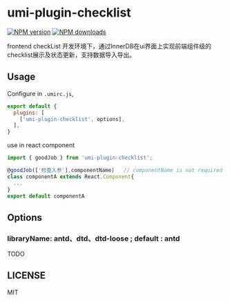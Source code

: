 # umi-plugin-checklist

[![NPM version](https://img.shields.io/npm/v/umi-plugin-checklist.svg?style=flat)](https://npmjs.org/package/umi-plugin-checklist)
[![NPM downloads](http://img.shields.io/npm/dm/umi-plugin-checklist.svg?style=flat)](https://npmjs.org/package/umi-plugin-checklist)

frontend checkList
开发环境下，通过InnerDB在ui界面上实现前端组件级的checklist展示及状态更新，支持数据导入导出。

## Usage

Configure in `.umirc.js`,

```js
export default {
  plugins: [
    ['umi-plugin-checklist', options],
  ],
}
```
use in react component
```js
import { goodJob } from 'umi-plugin-checklist';

@goodJob(['检查入参'],componentName)   // componentName is not required 
class componentA extends React.Component{
  ...
}
export default componentA

```

## Options

### libraryName: antd、dtd、dtd-loose  ; default : antd

TODO

## LICENSE

MIT
